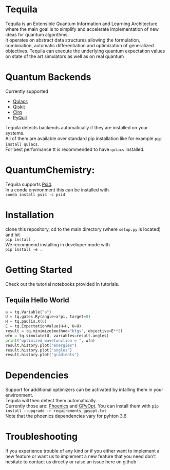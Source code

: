 # Tequila

Tequila is an Extensible Quantum Information and Learning Architecture where the main goal is to simplify and accelerate implementation of new ideas for quantum algorithms.   
It operates on abstract data structures allowing the formulation, combination, automatic differentiation and optimization of generalized objectives.
Tequila can execute the underlying quantum expectation values on state of the art simulators as well as on real quantum

# Quantum Backends
Currently supported
- [Qulacs](https://github.com/qulacs/qulacs)
- [Qiskit](https://github.com/qiskit/qiskit)
- [Cirq](https://github.com/quantumlib/cirq)
- [PyQuil](https://github.com/rigetti/pyquil)

Tequila detects backends automatically if they are installed on your systems.  
All of them are available over standard pip installation like for example `pip install qulacs`.  
For best performance tt is recommended to have `qulacs` installed.

# QuantumChemistry:
Tequila supports [Psi4](https://github.com/psi4/psi4).  
In a conda environment this can be installed with  
`conda install psi4 -c psi4`

# Installation
clone this repository, cd to the main directory (where `setup.py` is located) and hit  
`pip install .`  
We recommend installing in developer mode with  
`pip install -e .`

# Getting Started
Check out the tutorial notebooks provided in tutorials.

## Tequila Hello World
```python
a = tq.Variable("a")
U = tq.gates.Ry(angle=a*pi, target=0)
H = tq.paulis.X(0)
E = tq.ExpectationValue(H=H, U=U)
result = tq.minimize(method="bfgs", objective=E**2)
wfn = tq.simulate(U, variables=result.angles)
print("optimized wavefunction = ", wfn)
result.history.plot("energies")
result.history.plot("angles")
result.history.plot("gradients")
```

# Dependencies
Support for additional optimizers can be activated by intalling them in your environment.  
Tequila will then detect them automatically.  
Currently those are: [Phoenics](https://github.com/aspuru-guzik-group/phoenics)
 and [GPyOpt](https://sheffieldml.github.io/GPyOpt/).
You can install them with
`pip install --upgrade -r requirements_gpyopt.txt`  
Note that the phoenics dependencies vary for pyhton 3.6  

# Troubleshooting
If you experience trouble of any kind or if you either want to implement a new feature or want us to implement a new feature that you need
don't hesitate to contact us directly or raise an issue here on github
